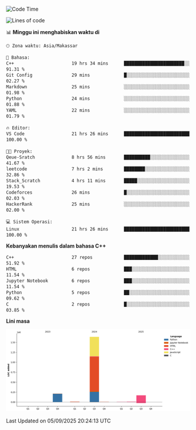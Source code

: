 <!--START_SECTION:waka-->
![Code Time](http://img.shields.io/badge/Code%20Time-447%20hrs%2044%20mins-blue)

![Lines of code](https://img.shields.io/badge/Sejak%20Hello%20World%20aku%20telah%20menulis-2.0%20million%20baris%20kode-blue)

📊 **Minggu ini menghabiskan waktu di** 

```text
🕑︎ Zona waktu: Asia/Makassar

💬 Bahasa: 
C++                      19 hrs 34 mins      ███████████████████████░░   91.31 % 
Git Config               29 mins             █░░░░░░░░░░░░░░░░░░░░░░░░   02.27 % 
Markdown                 25 mins             ░░░░░░░░░░░░░░░░░░░░░░░░░   01.98 % 
Python                   24 mins             ░░░░░░░░░░░░░░░░░░░░░░░░░   01.88 % 
YAML                     22 mins             ░░░░░░░░░░░░░░░░░░░░░░░░░   01.79 % 

🔥 Editor: 
VS Code                  21 hrs 26 mins      █████████████████████████   100.00 % 

🐱‍💻 Proyek: 
Qeue-Sratch              8 hrs 56 mins       ██████████░░░░░░░░░░░░░░░   41.67 % 
leetcode                 7 hrs 2 mins        ████████░░░░░░░░░░░░░░░░░   32.86 % 
Stack_Scratch            4 hrs 11 mins       █████░░░░░░░░░░░░░░░░░░░░   19.53 % 
Codeforces               26 mins             █░░░░░░░░░░░░░░░░░░░░░░░░   02.03 % 
HackerRank               25 mins             ░░░░░░░░░░░░░░░░░░░░░░░░░   02.00 % 

💻 Sistem Operasi: 
Linux                    21 hrs 26 mins      █████████████████████████   100.00 % 
```

**Kebanyakan menulis dalam bahasa C++** 

```text
C++                      27 repos            █████████████░░░░░░░░░░░░   51.92 % 
HTML                     6 repos             ███░░░░░░░░░░░░░░░░░░░░░░   11.54 % 
Jupyter Notebook         6 repos             ███░░░░░░░░░░░░░░░░░░░░░░   11.54 % 
Python                   5 repos             ██░░░░░░░░░░░░░░░░░░░░░░░   09.62 % 
C                        2 repos             █░░░░░░░░░░░░░░░░░░░░░░░░   03.85 % 
```



**Lini masa**

![Lines of Code chart](https://raw.githubusercontent.com/yusuf601/yusuf601/main/assets/bar_graph.png)


 Last Updated on 05/09/2025 20:24:13 UTC
<!--END_SECTION:waka-->

